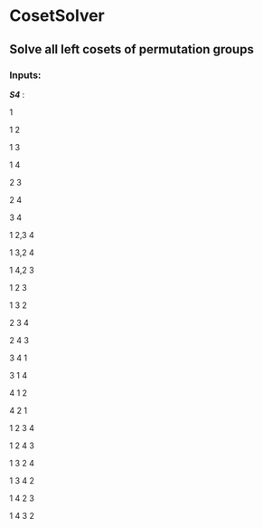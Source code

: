 # CosetSolver
## Solve all left cosets of permutation groups

### Inputs:
<b><i>S4</i></b> :

1

1 2

1 3

1 4

2 3

2 4

3 4

1 2,3 4

1 3,2 4

1 4,2 3

1 2 3

1 3 2

2 3 4

2 4 3

3 4 1

3 1 4

4 1 2

4 2 1

1 2 3 4

1 2 4 3

1 3 2 4

1 3 4 2

1 4 2 3

1 4 3 2
